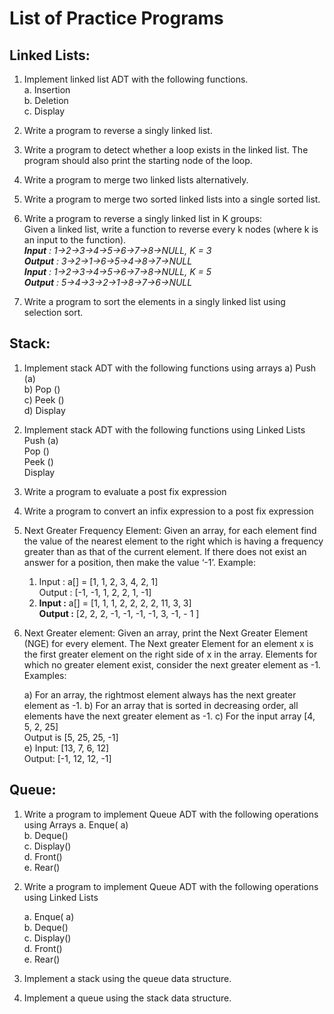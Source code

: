# List of Practice Programs

## Linked Lists:

1. Implement linked list ADT with the following functions.  
    a. Insertion  
    b. Deletion  
    c. Display

3. Write a program to reverse a singly linked list.

4. Write a program to detect whether a loop exists in the linked list. The program should also
    print the starting node of the loop.

5. Write a program to merge two linked lists alternatively.

6. Write a program to merge two sorted linked lists into a single sorted list.

7. Write a program to reverse a singly linked list in K groups:  
    Given a linked list, write a function to reverse every k nodes (where k is an input to the
    function).  
    **_Input_** _: 1->2->3->4->5->6->7->8->NULL, K = 3_  
    **_Output_** _: 3->2->1->6->5->4->8->7->NULL_  
    **_Input_** _: 1->2->3->4->5->6->7->8->NULL, K = 5_  
    **_Output_** _: 5->4->3->2->1->8->7->6->NULL_  

8. Write a program to sort the elements in a singly linked list using selection sort.

## Stack:

1. Implement stack ADT with the following functions using arrays
    a) Push (a)  
    b) Pop ()  
    c) Peek ()  
    d) Display  
2. Implement stack ADT with the following functions using Linked Lists  
    Push (a)  
    Pop ()  
    Peek ()  
    Display  
3. Write a program to evaluate a post fix expression
4. Write a program to convert an infix expression to a post fix expression
5. Next Greater Frequency Element: Given an array, for each element find the value of the
    nearest element to the right which is having a frequency greater than as that of the current
    element. If there does not exist an answer for a position, then make the value ‘-1’.
    Example:  
    1) Input : a[] = [1, 1, 2, 3, 4, 2, 1]  
    Output : [-1, -1, 1, 2, 2, 1, -1]  
    2) **Input :** a[] = [1, 1, 1, 2, 2, 2, 2, 11, 3, 3]  
    **Output :** [2, 2, 2, -1, -1, -1, -1, 3, -1, - 1 ]  
6. Next Greater element: Given an array, print the Next Greater Element (NGE) for every
    element. The Next greater Element for an element x is the first greater element on the right
    side of x in the array. Elements for which no greater element exist, consider the next greater
    element as -1.
Examples: 

    a) For an array, the rightmost element always has the next greater element as -1.
    b) For an array that is sorted in decreasing order, all elements have the next greater element as -1.
    c) For the input array [4, 5, 2, 25]  
        Output is [5, 25, 25, -1]  
    e) Input: [13, 7, 6, 12]  
        Output: [-1, 12, 12, -1]  

## Queue:

1. Write a program to implement Queue ADT with the following operations using Arrays
    a. Enque( a)  
    b. Deque()  
    c. Display()  
    d. Front()  
    e. Rear()  
2. Write a program to implement Queue ADT with the following operations using Linked Lists

    a. Enque( a)  
    b. Deque()   
    c. Display()  
    d. Front()  
    e. Rear()

3. Implement a stack using the queue data structure.
4. Implement a queue using the stack data structure.



